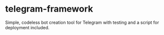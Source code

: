 # telegram-framework
Simple, codeless bot creation tool for Telegram with testing and a script for deployment included. 
